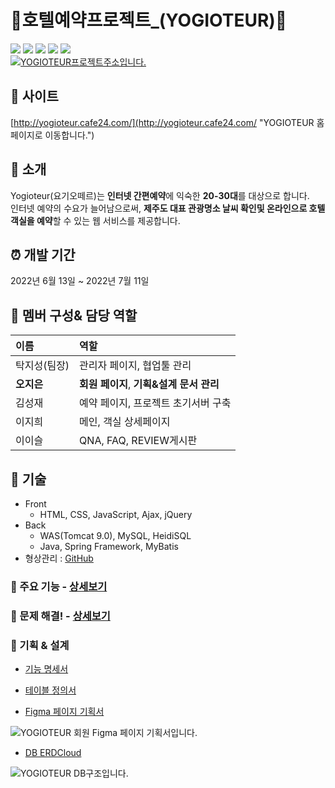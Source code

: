 # 🏨호텔예약프로젝트_(YOGIOTEUR)🌴

<div align="left">
      <img src="https://img.shields.io/badge/11.0.10-444a4a?style=plastic&label=Java&labelColor=4169E1"/>
      <img src="https://img.shields.io/badge/5.3.3-444a4a?style=plastic&logo=Spring&logoColor=white&label=Spring&labelColor=21B352"/>
      <img src="https://img.shields.io/badge/8.0.29-444a4a?style=plastic&logo=MySQL&logoColor=white&label=MySQL&labelColor=FF282D"/> 
      <img src="https://img.shields.io/badge/12.0.64-444a4a?style=plastic&label=HeidiSQL&labelColor=FF9900"/>
      <img src="https://img.shields.io/badge/2.36.0-444a4a?style=plastic&logo=git&logoColor=white&label=git&labelColor=000000">
</div>
<a href="http://yogioteur.cafe24.com/">
  <img alt="YOGIOTEUR프로젝트주소입니다." title="YOGIOTEUR 홈페이지로 이동합니다." src="https://user-images.githubusercontent.com/94065170/186096424-f03efd06-0b4d-4147-8b30-74fab5b9e875.png"/>
</a>


## 🔗 사이트
[http://yogioteur.cafe24.com/](http://yogioteur.cafe24.com/ "YOGIOTEUR 홈페이지로 이동합니다.")


## 🏨 소개
Yogioteur(요기오떼르)는 **인터넷 간편예약**에 익숙한 **20-30대**를 대상으로 합니다.  
인터넷 예약의 수요가 늘어남으로써, **제주도 대표 관광명소 날씨 확인및 온라인으로 호텔 객실을 예약**할 수 있는 웹 서비스를 제공합니다.


## ⏰ 개발 기간
2022년 6월 13일 ~ 2022년 7월 11일


## 💁 멤버 구성& 담당 역할

|  이름 | 역할 |
| :-- | :-- |
| 탁지성(팀장) | 관리자 페이지, 협업툴 관리  |
| **오지은** | **회원 페이지**, **기획&설계 문서 관리** |
| 김성재 | 예약 페이지, 프로젝트 초기서버 구축 |
| 이지희 | 메인, 객실 상세페이지 |
| 이이슬 | QNA, FAQ, REVIEW게시판 |


## 📌 기술
- Front
  - HTML, CSS, JavaScript, Ajax, jQuery
- Back
  - WAS(Tomcat 9.0), MySQL, HeidiSQL
  - Java, Spring Framework, MyBatis
- 형상관리 : [GitHub](https://github.com/OHEJIEUN/GDJ45_YOGIOTEUR "YOGIOTEUR프로젝트")


### 📌 주요 기능 - [상세보기](https://github.com/OHEJIEUN/GDJ45_YOGIOTEUR/wiki/%E2%9C%85YOGIOTEUR%EC%A3%BC%EC%9A%94-%EA%B8%B0%EB%8A%A5 "Wiki의 주요기능으로 이동합니다.")


### 📌 문제 해결! - [상세보기](https://github.com/OHEJIEUN/GDJ45_YOGIOTEUR/wiki/%ED%8A%B8%EB%9F%AC%EB%B8%94-%EC%8A%88%ED%8C%85%E2%9D%97 "Wiki의 트러블 슈팅!으로 이동합니다.")


### 📌 기획 & 설계
- [기능 명세서](https://docs.google.com/spreadsheets/d/1ZM_3u623Oqon9MWULoRASr8Jkm-54gq0yD-Jx5g5rfA/edit#gid=0
"기능 명세서로 이동합니다.")
- [테이블 정의서](https://docs.google.com/spreadsheets/d/1ZM_3u623Oqon9MWULoRASr8Jkm-54gq0yD-Jx5g5rfA/edit#gid=1671952173
"테이블 정의서로 이동합니다.")

- [Figma 페이지 기획서](https://user-images.githubusercontent.com/94065170/186610974-9095449d-e025-489c-8668-809ed1f05bf2.jpg "Figma 페이지 기획서 사진(회원)입니다.")
<img alt="YOGIOTEUR 회원 Figma 페이지 기획서입니다." title="YOGIOTEUR Figma 페이지 기획서(회원)" src="https://user-images.githubusercontent.com/94065170/186612514-7aae0f0d-503f-4f2f-8c1b-c96c4576a4c0.jpg"/>

- [DB ERDCloud](https://user-images.githubusercontent.com/94065170/186608883-0efafeb1-e319-427e-b3c0-c52ff780e53d.png "YOGIOTEUR DB ERDCloud사진입니다.")
<img alt="YOGIOTEUR DB구조입니다." title="YOGIOTEUR DB ERDCloud" src="https://user-images.githubusercontent.com/94065170/186608883-0efafeb1-e319-427e-b3c0-c52ff780e53d.png"/>
